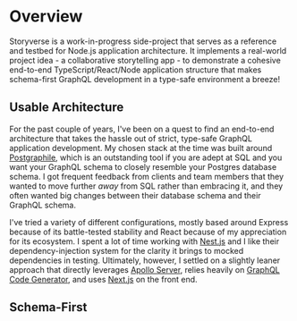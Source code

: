 # Overview

Storyverse is a work-in-progress side-project that serves as a reference and testbed for Node.js application architecture. It implements a real-world project idea - a collaborative storytelling app - to demonstrate a cohesive end-to-end TypeScript/React/Node application structure that makes schema-first GraphQL development in a type-safe environment a breeze!

## Usable Architecture

For the past couple of years, I've been on a quest to find an end-to-end architecture that takes the hassle out of strict, type-safe GraphQL application development. My chosen stack at the time was built around [Postgraphile](https://www.graphile.org/postgraphile/), which is an outstanding tool if you are adept at SQL and you want your GraphQL schema to closely resemble your Postgres database schema. I got frequent feedback from clients and team members that they wanted to move further _away_ from SQL rather than embracing it, and they often wanted big changes between their database schema and their GraphQL schema.

I've tried a variety of different configurations, mostly based around Express because of its battle-tested stability and React because of my appreciation for its ecosystem. I spent a lot of time working with [Nest.js](https://nestjs.com/) and I like their dependency-injection system for the clarity it brings to mocked dependencies in testing. Ultimately, however, I settled on a slightly leaner approach that directly leverages [Apollo Server](https://www.apollographql.com/docs/apollo-server/), relies heavily on [GraphQL Code Generator](https://graphql-code-generator.com/), and uses [Next.js](https://nextjs.org/) on the front end.

## Schema-First
